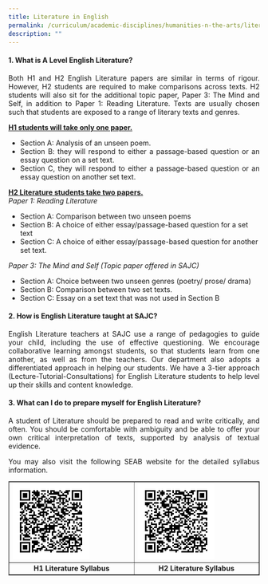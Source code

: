 ```yaml
---
title: Literature in English
permalink: /curriculum/academic-disciplines/humanities-n-the-arts/literature-in-english/
description: ""
---
```

<h4><strong>1. What is A Level English Literature?</strong></h4>
<p align="justify">Both H1 and H2 English Literature papers are similar in terms of rigour. However, H2 students are required to make comparisons across texts. H2 students will also sit for the additional topic paper, Paper 3: The Mind and Self, in addition to Paper 1: Reading Literature. Texts are usually chosen such that students are exposed to a range of literary texts and genres.</p>
<p><u><strong>H1 students will take only one paper.<br /></strong></u></p>
<ul>
<li>Section A: Analysis of an unseen poem.</li>
<li align="justify">Section B: they will respond to either a passage-based question or an essay question on a set text.</li>
<li align="justify">Section C, they will respond to either a passage-based question or an essay question on another set text.</li>
</ul>
<p><u><strong>H2 Literature students take two papers.<br /></strong></u><em>Paper 1: Reading Literature<br /></em></p>
<ul>
<li>Section A: Comparison between two unseen poems</li>
<li>Section B: A choice of either essay/passage-based question for a set text</li>
<li>Section C: A choice of either essay/passage-based question for another set text.</li>
</ul>
<p><em>Paper 3: The Mind and Self (Topic paper offered in SAJC)<br /></em></p>
<ul>
<li>Section A: Choice between two unseen genres (poetry/ prose/ drama)</li>
<li>Section B: Comparison between two set texts.</li>
<li>Section C: Essay on a set text that was not used in Section B</li>
</ul>
<h4><strong>2. How is English Literature taught at SAJC?</strong></h4>
<p align="justify">English Literature teachers at SAJC use a range of pedagogies to guide your child, including the use of effective questioning. We encourage collaborative learning amongst students, so that students learn from one another, as well as from the teachers. Our department also adopts a differentiated approach in helping our students. We have a 3-tier approach (Lecture-Tutorial-Consultations) for English Literature students to help level up their skills and content knowledge.</p>
<h4><strong>3. What can I do to prepare myself for English Literature?</strong></h4>
<p align="justify">A student of Literature should be prepared to read and write critically, and often. You should be comfortable with ambiguity and be able to offer your own critical interpretation of texts, supported by analysis of textual evidence.</p>
<p align="justify">You may also visit the following SEAB website for the detailed syllabus information.</p>
<table style="border-collapse: collapse; width: 100%;" border="1">
<tbody>
<tr>
<td style="width: 50%;"><img style="width: 65%;" src="/images/lit1.png" /></td>
<td style="width: 50%;"><img style="width: 65%;" src="/images/lit2.png" /></td>
</tr>
<tr>
<td style="width: 50%; text-align: center;"><strong>H1 Literature&nbsp;Syllabus</strong></td>
<td style="width: 50%; text-align: center;"><strong>H2 Literature&nbsp;Syllabus</strong></td>
</tr>
</tbody>
</table>